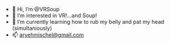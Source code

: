 - 👋 Hi, I’m @VRSoup
- 👀 I’m interested in VR!...and Soup!
- 🌱 I’m currently learning how to rub my belly and pat my head (simultaniously)
- 📫 aryehmischel@gmail.com

<!---
Keep it cool. Keep it kosher/
--->
